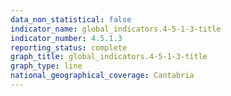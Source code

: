 ```yaml
---
data_non_statistical: false
indicator_name: global_indicators.4-5-1-3-title
indicator_number: 4.5.1.3
reporting_status: complete
graph_title: global_indicators.4-5-1-3-title
graph_type: line
national_geographical_coverage: Cantabria
---
```

